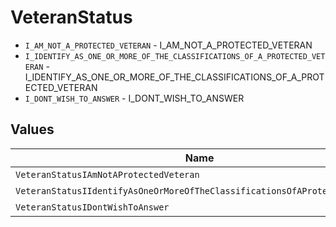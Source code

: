 # VeteranStatus

* `I_AM_NOT_A_PROTECTED_VETERAN` - I_AM_NOT_A_PROTECTED_VETERAN
* `I_IDENTIFY_AS_ONE_OR_MORE_OF_THE_CLASSIFICATIONS_OF_A_PROTECTED_VETERAN` - I_IDENTIFY_AS_ONE_OR_MORE_OF_THE_CLASSIFICATIONS_OF_A_PROTECTED_VETERAN
* `I_DONT_WISH_TO_ANSWER` - I_DONT_WISH_TO_ANSWER


## Values

| Name                                                                       | Value                                                                      |
| -------------------------------------------------------------------------- | -------------------------------------------------------------------------- |
| `VeteranStatusIAmNotAProtectedVeteran`                                     | I_AM_NOT_A_PROTECTED_VETERAN                                               |
| `VeteranStatusIIdentifyAsOneOrMoreOfTheClassificationsOfAProtectedVeteran` | I_IDENTIFY_AS_ONE_OR_MORE_OF_THE_CLASSIFICATIONS_OF_A_PROTECTED_VETERAN    |
| `VeteranStatusIDontWishToAnswer`                                           | I_DONT_WISH_TO_ANSWER                                                      |
